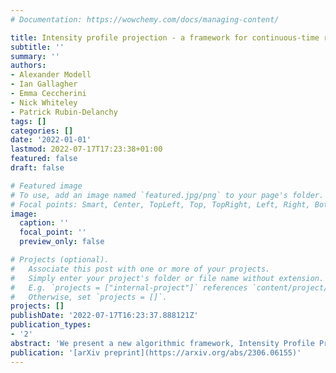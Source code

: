 ```yaml
---
# Documentation: https://wowchemy.com/docs/managing-content/

title: Intensity profile projection - a framework for continuous-time representation learning for dynamic networks
subtitle: ''
summary: ''
authors:
- Alexander Modell
- Ian Gallagher
- Emma Ceccherini
- Nick Whiteley
- Patrick Rubin-Delanchy
tags: []
categories: []
date: '2022-01-01'
lastmod: 2022-07-17T17:23:38+01:00
featured: false
draft: false

# Featured image
# To use, add an image named `featured.jpg/png` to your page's folder.
# Focal points: Smart, Center, TopLeft, Top, TopRight, Left, Right, BottomLeft, Bottom, BottomRight.
image:
  caption: ''
  focal_point: ''
  preview_only: false

# Projects (optional).
#   Associate this post with one or more of your projects.
#   Simply enter your project's folder or file name without extension.
#   E.g. `projects = ["internal-project"]` references `content/project/deep-learning/index.md`.
#   Otherwise, set `projects = []`.
projects: []
publishDate: '2022-07-17T16:23:37.888121Z'
publication_types:
- '2'
abstract: 'We present a new algorithmic framework, Intensity Profile Projection, for learning continuous-time representations of the nodes of a dynamic network, characterised by a node set and a collection of instantaneous interaction events which occur in continuous time. Our framework consists of three stages: estimating the intensity functions underlying the interactions between pairs of nodes, e.g. via kernel smoothing; learning a projection which minimises a notion of intensity reconstruction error; and inductively constructing evolving node representations via the learned projection. We show that our representations preserve the underlying structure of the network, and are temporally coherent, meaning that node representations can be meaningfully compared at different points in time. We develop estimation theory which elucidates the role of smoothing as a bias-variance trade-off, and shows how we can reduce smoothing as the signal-to-noise ratio increases on account of the algorithm 'borrowing strength' across the network.'
publication: '[arXiv preprint](https://arxiv.org/abs/2306.06155)'
---
```

